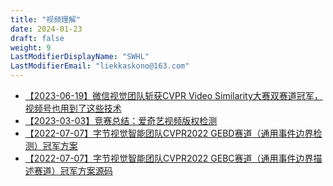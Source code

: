 ```yaml
---
title: "视频理解"
date: 2024-01-23
draft: false
weight: 9
LastModifierDisplayName: "SWHL"
LastModifierEmail: "liekkaskono@163.com"
---
```

 
- [【2023-06-19】微信视觉团队斩获CVPR Video Similarity大赛双赛道冠军，视频号也用到了这些技术](https://mp.weixin.qq.com/s/gkJaAfCUJQ4Na-1oO5Ht5w)
- [【2023-03-03】竞赛总结：爱奇艺视频版权检测](http://mp.weixin.qq.com/s?__biz=MzIwNDA5NDYzNA==&mid=2247501162&idx=1&sn=c93499c60e3f97d82b90b43157994c94&chksm=96c7e8afa1b061b9092870d9d8ae38b3defb052bb05625fb49bbf9c28091128b9d202d58300f#rd)
- [【2022-07-07】字节视觉智能团队CVPR2022 GEBD赛道（通用事件边界检测）冠军方案](https://arxiv.org/abs/2206.12634)
- [【2022-07-07】字节视觉智能团队CVPR2022 GEBC赛道（通用事件边界描述赛道）冠军方案源码](https://github.com/GX77/Dual-Stream-Transformer-for-Generic-Event-Boundary-Captioning)
